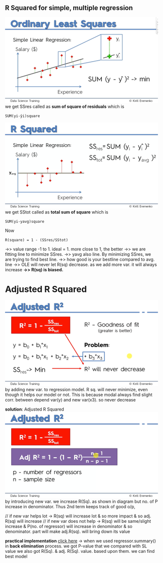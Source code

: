 ## 	R Squared for simple, multiple regression
![enter image description here](https://github.com/DevMAdi/Regression-Models-Evaluation/blob/master/Screenshot%20%282615%29.png?raw=true)
we get SSres called as **sum of square of residuals** which is

    SUM(yi-ŷi)square

![enter image description here](https://github.com/DevMAdi/Regression-Models-Evaluation/blob/master/Screenshot%20%282628%29.png?raw=true)
we get SStot called as **total sum of square** which is 

    SUM(yi-yavg)square
Now

    R(square) = 1 - (SSres/SStot)

->> value range -1 to 1. ideal = 1. more close to 1, the better
->> we are fitting line to minimize SSres.
->> yavg also line. By minimizing SSres, we are trying to find best line.
->> how good is your bestline compared to avg. line
->> OLE will never let R(sq) decrease. as we add more var. it will always increase
**->> R(sq) is biased.**

# 	Adjusted R Squared
![enter image description here](https://github.com/DevMAdi/Regression-Models-Evaluation/blob/master/Screenshot%20%282629%29.png?raw=true)
by adding new var. to regression model. R sq. will never minimize, 
even though it helps our model or not. This is because modal always find slight corr. between depend var(y) and new var(x3). so never decrease

**solution**: Adjusted R Squared
![enter image description here](https://github.com/DevMAdi/Regression-Models-Evaluation/blob/master/Screenshot%20%282630%29.png?raw=true)
by introducing new var. we increase R(Sq). as shown in diagram
but no. of P increase in denominator. Thus 2nd term keeps track of good o/p,

// if new var helps lot
-> R(sq) will increase lot & so more impact & so adj. R(sq) will increase
// if new var does not help
-> R(sq) will be same/slight increase & P(no. of regressor) will increase in denominator & so denominator. part will make adj.R(sq). will bring down its value


**practical implementation**
[click here](https://github.com/DevMAdi/Regression-Models/tree/master/Multiple%20Linear%20Regression)
-> when we used regressor.summary() in **back elimination** process.
we got P-value that we compared with SL value
we also got R(Sq). & adj. R(Sq). value. based upon them. we can find best model
